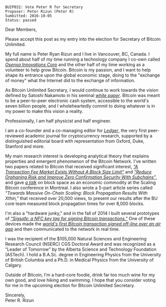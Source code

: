     BUIP032: Vote Peter R for Secretary
    Proposer: Peter Rizun (Peter R)
    Sumbitted: 2016-10-05
    Status: passed

Dear Members,  
  
Please accept this post as my entry into the election for Secretary of
Bitcoin Unlimited.  
  
My full name is Peter Ryan Rizun and I live in Vancouver, BC, Canada. I
spend about half of my time running a technology company I co-own called
[*Osensa Innovations Corp*](http://www.osensa.com/) and the other half
of my time working as a volunteer to help grow Bitcoin. Bitcoin is my
passion, and I want to help shape its entrance upon the global economic
stage, doing to the "exchange of money" what the Internet did to the
exchange of information.  
  
As Bitcoin Unlimited Secretary, I would continue to work towards the
vision defined by Satoshi Nakamoto in his seminal [*white
paper*](https://bitcoin.com/bitcoin.pdf). Bitcoin was meant to be a
peer-to-peer electronic cash system, accessible to the world's seven
billion people, and I wholeheartedly commit to doing whatever is in my
power to make this vision a reality.  
  
Professionally, I am half physicist and half engineer.  
  
I am a co-founder and a co-managing editor for
[*Ledger*](http://ledgerjournal.org/ojs/index.php/ledger), the very
first peer-reviewed academic journal for cryptocurrency research,
supported by a distinguished editorial board with representation from
Oxford, Duke, Stanford and more.  
  
My main research interest is developing analytical theory that explains
properties and emergent phenomenon of the Bitcoin Network. I've written
two papers related to Bitcoin that received significant interest, [*“A
Transaction Fee Market Exists Without A Block Size
Limit”*](http://www.bitcoinunlimited.info/downloads/feemarket.pdf) and
[*“Reduce Orphaning Risk and Improve Zero Confirmation Security With
Subchains”*](http://www.bitcoinunlimited.info/downloads/subchains.pdf),
and gave [*a talk*](https://www.youtube.com/watch?v=ad0Pjj_ms2k) on
block space as an economic commodity at the Scaling Bitcoin conference
in Montreal. I also wrote a 5-part article series called *"Towards
Massive On-Chain Scaling: Block Propagation Results With Xthin,"* that
received over 20,000 views, to present our results after the BU core
team measured block propagation times for over 8,000 blocks.  
  
I'm also a "hardware junky," and in the fall of 2014 I built several
prototypes of [*"Sigsafe: a NFC key tag for signing Bitcoin
transactions."*](https://bitcointalk.org/index.php?topic=610453.0) One
of these devices made the [*world's first Bitcoin transaction signed
off-line over an air gap*](https://vimeo.com/105458967) and then
communicated to the network in real time.  
  
I was the recipient of the $105,000 Natural Sciences and Engineering
Research Council (NSERC) CGS Doctoral Award and was recognized as a
“Leader of Tomorrow” by the Alberta Science and Technology Foundation
(ASTech). I hold a B.A.Sc. degree in Engineering Physics from the
University of British Columbia and a Ph.D. in Medical Physics from the
University of Calgary.  
  
Outside of Bitcoin, I'm a hard-core foodie, drink far too much wine for
my own good, and love hiking and swimming. I hope that you consider
voting for me in the upcoming election for Bitcoin Unlimited
Secretary.  
  
Sincerely,  
Peter R. Rizun
